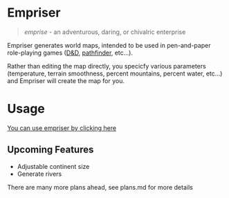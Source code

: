 # Empriser

> *emprise* - an adventurous, daring, or chivalric enterprise

Empriser generates world maps, intended to be used in pen-and-paper role-playing games ([D&D](http://dnd.wizards.com/), [pathfinder](http://paizo.com/pathfinderRPG), etc…).

Rather than editing the map directly, you specicfy various parameters
(temperature, terrain smoothness, percent mountains, percent water, etc…) and
Empriser will create the map for you.

# Usage

[You can use empriser by clicking here](http://haberdashPI.github.com/empriser)

## Upcoming Features

* Adjustable continent size
* Generate rivers

There are many more plans ahead, see plans.md for more details

